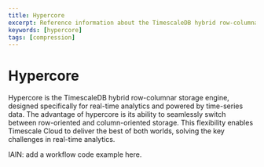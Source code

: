 ```yaml
---
title: Hypercore
excerpt: Reference information about the TimescaleDB hybrid row-columnar storage engine
keywords: [hypercore]
tags: [compression]
---
```


# Hypercore

Hypercore is the TimescaleDB hybrid row-columnar storage engine, designed specifically for
real-time analytics and powered by time-series data. The advantage of hypercore is its ability
to seamlessly switch between row-oriented and column-oriented storage. This flexibility enables
Timescale Cloud to deliver the best of both worlds, solving the key challenges in real-time analytics.

IAIN: add a workflow code example here.
